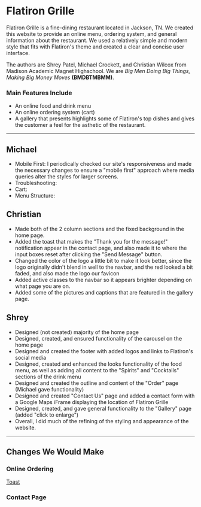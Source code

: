 # Flatiron Grille
<p>Flatiron Grille is a fine-dining restaurant located in Jackson, TN. We created this website to provide an online menu, ordering system, and general information about the restaurant. We used a relatively simple and modern style that fits with Flatiron's theme and created a clear and concise user interface.</p>
<p>The authors are Shrey Patel, Michael Crockett, and Christian Wilcox from Madison Academic Magnet Highschool. We are <em>Big Men Doing Big Things, Making Big Money Moves</em> <strong>(BMDBTMBMM)</strong>.</p>

### Main Features Include
<ul>
    <li>An online food and drink menu</li>
    <li>An online ordering system (cart)</li>
    <li>A gallery that presents highlights some of Flatiron's top dishes and gives the customer a feel for the asthetic of the restaurant.</li>
</ul>

<hr>

## Michael 
<ul>
    <li>Mobile First: I periodically checked our site's responsiveness and made the necessary changes to ensure a "mobile first" approach where media queries alter the styles for larger screens.</li>
    <li>Troubleshooting: </li>
    <li>Cart: </li>
    <li>Menu Structure: </li>
</ul>

## Christian
<ul>
    <li>Made both of the 2 column sections and the fixed background in the home page.</li>
    <li>Added the toast that makes the "Thank you for the message!" notification appear in the contact page, and also made it to where the input boxes reset after clicking the "Send Message" button.</li>
    <li>Changed the color of the logo a little bit to make it look better, since the logo originally didn't blend in well to the navbar, and the red looked a bit faded, and also made the logo our favicon</li>
    <li>Added active classes to the navbar so it appears brighter depending on what page you are on.</li>
    <li>Added some of the pictures and captions that are featured in the gallery page.</li>
</ul>

## Shrey
<ul>
    <li>Designed (not created) majority of the home page</li>
    <li>Designed, created, and ensured functionality of the carousel on the home page</li>
    <li>Designed and created the footer with added logos and links to Flatiron's social media</li>
    <li>Designed, created and enhanced the looks functionality of the food menu, as well as adding all content to the "Spirits" and "Cocktails" sections of the drink menu</li>
    <li>Designed and created the outline and content of the "Order" page (Michael gave functionality)</li>
    <li>Designed and created "Contact Us" page and added a contact form with a Google Maps iFrame displaying the location of Flatiron Grille</li>
    <li>Designed, created, and gave general functionality to the "Gallery" page (added "click to enlarge")</li>
    <li>Overall, I did much of the refining of the styling and appearance of the website.</li>
</ul>
</ul>

<hr>

## Changes We Would Make

### Online Ordering
<a href="https://pos.toasttab.com/products/online-ordering">Toast</a>

### Contact Page


